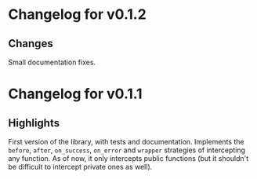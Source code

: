 # Changelog for v0.1.2

## Changes

Small documentation fixes.

# Changelog for v0.1.1

## Highlights

First version of the library, with tests and documentation. Implements the
`before`, `after`, `on_success`, `on_error` and `wrapper` strategies of
intercepting any function. As of now, it only intercepts public functions (but
it shouldn't be difficult to intercept private ones as well).

